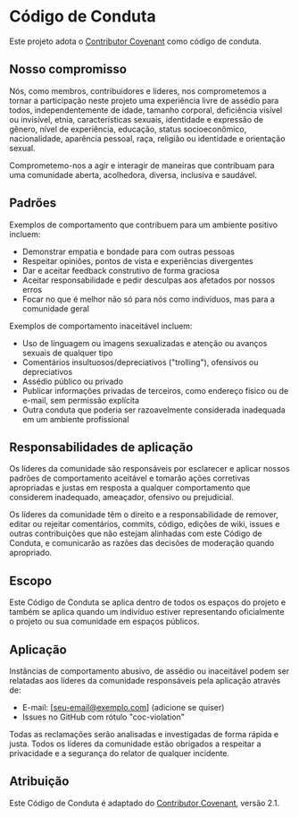 # Código de Conduta

Este projeto adota o [Contributor Covenant](https://www.contributor-covenant.org/version/2/1/code_of_conduct/) como código de conduta.

## Nosso compromisso

Nós, como membros, contribuidores e líderes, nos comprometemos a tornar a participação neste projeto uma experiência livre de assédio para todos, independentemente de idade, tamanho corporal, deficiência visível ou invisível, etnia, características sexuais, identidade e expressão de gênero, nível de experiência, educação, status socioeconômico, nacionalidade, aparência pessoal, raça, religião ou identidade e orientação sexual.

Comprometemo-nos a agir e interagir de maneiras que contribuam para uma comunidade aberta, acolhedora, diversa, inclusiva e saudável.

## Padrões

Exemplos de comportamento que contribuem para um ambiente positivo incluem:

- Demonstrar empatia e bondade para com outras pessoas
- Respeitar opiniões, pontos de vista e experiências divergentes
- Dar e aceitar feedback construtivo de forma graciosa
- Aceitar responsabilidade e pedir desculpas aos afetados por nossos erros
- Focar no que é melhor não só para nós como indivíduos, mas para a comunidade geral

Exemplos de comportamento inaceitável incluem:

- Uso de linguagem ou imagens sexualizadas e atenção ou avanços sexuais de qualquer tipo
- Comentários insultuosos/depreciativos ("trolling"), ofensivos ou depreciativos
- Assédio público ou privado
- Publicar informações privadas de terceiros, como endereço físico ou de e-mail, sem permissão explícita
- Outra conduta que poderia ser razoavelmente considerada inadequada em um ambiente profissional

## Responsabilidades de aplicação

Os líderes da comunidade são responsáveis por esclarecer e aplicar nossos padrões de comportamento aceitável e tomarão ações corretivas apropriadas e justas em resposta a qualquer comportamento que considerem inadequado, ameaçador, ofensivo ou prejudicial.

Os líderes da comunidade têm o direito e a responsabilidade de remover, editar ou rejeitar comentários, commits, código, edições de wiki, issues e outras contribuições que não estejam alinhadas com este Código de Conduta, e comunicarão as razões das decisões de moderação quando apropriado.

## Escopo

Este Código de Conduta se aplica dentro de todos os espaços do projeto e também se aplica quando um indivíduo estiver representando oficialmente o projeto ou sua comunidade em espaços públicos.

## Aplicação

Instâncias de comportamento abusivo, de assédio ou inaceitável podem ser relatadas aos líderes da comunidade responsáveis pela aplicação através de:

- E-mail: [seu-email@exemplo.com] (adicione se quiser)
- Issues no GitHub com rótulo "coc-violation"

Todas as reclamações serão analisadas e investigadas de forma rápida e justa. Todos os líderes da comunidade estão obrigados a respeitar a privacidade e a segurança do relator de qualquer incidente.

## Atribuição

Este Código de Conduta é adaptado do [Contributor Covenant](https://www.contributor-covenant.org/version/2/1/code_of_conduct/), versão 2.1.
